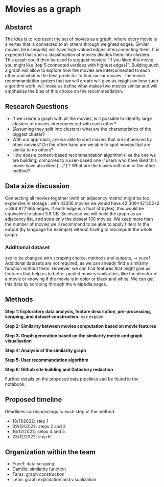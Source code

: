 # Movies as a graph


## Abstarct
[//]: # "Abstract: A 150 word description of the project idea and goals. What’s the motivation behind your project? What story would you like to tell, and why?"
The idea is to represent the set of movies as a graph, where every movie is a vertex that is connected to all others through weighted edges. Similar movies (like sequels) will have high-valued edges interconnecting them. It is expected that such a classification of movies divides them into clusters. This graph could then be used to suggest movies: "If you liked this movie, you might like \[top 5 connected vertices with highest edges\]". Building such a graph will allow to explore how the movies are interconnected to each other and what is the best predictor to find similar movies. The movie recommandation system that we will create will give us insight on how such algorithm work, will make us define what makes two movies similar and will emphasise the bias of this choice on the recommandation.

## Research Questions
[//]: # "Research Questions: A list of research questions you would like to address during the project."
* If we create a graph with all the movies, is it possible to identify large clusters of movies interconnected with each other?
* (Assuming they split into clusters) what are the characteristics of the biggest cluster?
* With our approach, are we able to spot movies that are influenced by other movies? On the other hand are we able to spot movies that are similar to no others?
* How does a content-based recommandation algorithm (like the one we are building) compares to a user-based one ("users who have liked this movie have also liked [...]") ? What are the biases with one or the other method?


## Data size discussion
[//]: # "Proposed additional datasets (if any): List the additional dataset(s) you want to use (if any), and some ideas on how you expect to get, manage, process, and enrich it/them. Show us that you’ve read the docs and some examples, and that you have a clear idea on what to expect. Discuss data size and format if relevant. It is your responsibility to check that what you propose is feasible."
Connecting all movies together (with an adjacency matrix) might be too expensive in storage : with 42306 movies we would have 42'306×42'305÷2 = 894'877'665 edges. If each edge is a float (4 bytes), this would be equivalent to about 3.6 GB. So instead we will build the graph as an adjacency list, and store only the closest 100 movies. We keep more than the number of movies we'll recommand to be able to apply filters to the output (by language for example) without having to recompute the whole graph.

### Additional dataset
xxx to be changed with scraping choice, methods and outputs, -> yucef
Additional datasets are not required, as we can already find a similarity function without them. However, we can find features that might give us features that help us to better predict movies similarities, like the director of a movie or knowing if the movie is in color or black and white. We can get this data by scraping through the wikipedia pages. 

## Methods

**Step 1: Exploratory data analysis, feature description, pre-processing, scraping, and dataset construction.** 
xxx explain

**Step 2: Similarity between movies computation based on movie features** 

**Step 3: Graph generation based on the similarity metric and graph visualisation**

**Step 4: Analysis of the similarity graph**

**Step 5: User recommandation algorithm** 

**Step 6: Github site building and Datastory redaction**

Further details on the proposed data pipelines can be found in the notebook.


## Proposed timeline
Deadlines correspondings to each step of the method.
* 18/11/2022: step 1
* 09/12/2022: steps 2 and 3
* 16/12/2022: setps 4 and 5
* 23/12/2022: step 6


## Organization within the team
[//]: # "A list of internal milestones up until project Milestone P3."

* Yucef: data scraping
* Camille: similarity function
* Taras: graph construction
* Léon: graph exploitation and visualization
